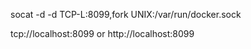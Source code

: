 socat -d -d TCP-L:8099,fork UNIX:/var/run/docker.sock

tcp://localhost:8099 or http://localhost:8099